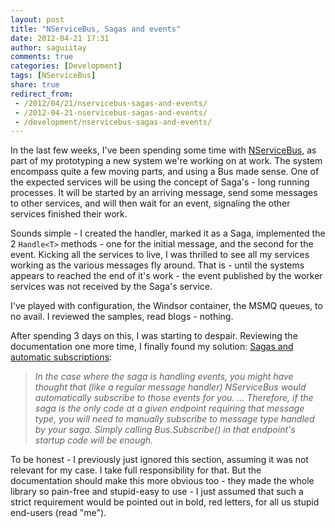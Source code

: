 ```yaml
---
layout: post
title: "NServiceBus, Sagas and events"
date: 2012-04-21 17:31
author: saguiitay
comments: true
categories: [Development]
tags: [NServiceBus]
share: true
redirect_from:
 - /2012/04/21/nservicebus-sagas-and-events/
 - /2012-04-21-nservicebus-sagas-and-events/
 - /development/nservicebus-sagas-and-events/
---
```

In the last few weeks, I've been spending some time with [NServiceBus](http://www.nservicebus.com), as part of my prototyping a new system 
we're working on at work. The system encompass quite a few moving parts, and using a Bus made sense. One of the expected services will be 
using the concept of Saga's - long running processes. It will be started by an arriving message, send some messages to other services, and will 
then wait for an event, signaling the other services finished their work.

Sounds simple - I created the handler, marked it as a Saga, implemented the 2 `Handle<T>` methods - one for the initial message, and the second 
for the event. Kicking all the services to live, I was thrilled to see all my services working as the various messages fly around. 
That is - until the systems appears to reached the end of it's work - the event published by the worker services was not received by the Saga's service. 

I've played with configuration, the Windsor container, the MSMQ queues, to no avail. I reviewed the samples, read blogs - nothing. 

After spending 3 days on this, I was starting to despair. Reviewing the documentation one more time, I finally found my solution:
[Sagas and automatic subscriptions](http://www.nservicebus.com/Sagas.aspx):

> *In the case where the saga is handling events, you might have thought that (like a regular message handler) NServiceBus would automatically subscribe to those events for you. 
> ... 
> Therefore, if the saga is the only code at a given endpoint requiring that message type, you will need to manually subscribe to message type handled by your saga. 
> Simply calling Bus.Subscribe() in that endpoint's startup code will be enough.*

To be honest - I previously just ignored this section, assuming it was not relevant for my case. I take full responsibility for that. 
But the documentation should make this more obvious too - they made the whole library so pain-free and stupid-easy to use - I just assumed 
that such a strict requirement would be pointed out in bold, red letters, for all us stupid end-users (read "me").

